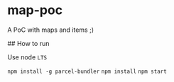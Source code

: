 # map-poc
A PoC with maps and items ;)

## How to run

Use node `LTS`

`npm install -g parcel-bundler`
`npm install`
`npm start`
